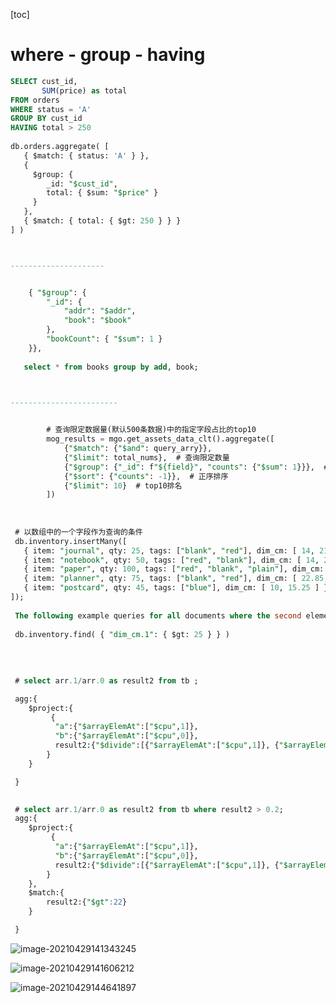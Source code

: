 [toc]

# where - group - having

```sql
SELECT cust_id,
       SUM(price) as total
FROM orders
WHERE status = 'A'
GROUP BY cust_id
HAVING total > 250
 
db.orders.aggregate( [
   { $match: { status: 'A' } },
   {
     $group: {
        _id: "$cust_id",
        total: { $sum: "$price" }
     }
   },
   { $match: { total: { $gt: 250 } } }
] )



---------------------


    { "$group": {
        "_id": {
            "addr": "$addr",
            "book": "$book"
        },
        "bookCount": { "$sum": 1 }
    }},
   
   select * from books group by add, book;
   


------------------------


        # 查询限定数据量(默认500条数据)中的指定字段占比的top10
        mog_results = mgo.get_assets_data_clt().aggregate([
            {"$match": {"$and": query_arry}},
            {"$limit": total_nums},  # 查询限定数量
            {"$group": {"_id": f"${field}", "counts": {"$sum": 1}}},  # 分组聚合查询
            {"$sort": {"counts": -1}},  # 正序排序
            {"$limit": 10}  # top10排名
        ])
        
        
        
 # 以数组中的一个字段作为查询的条件
 db.inventory.insertMany([
   { item: "journal", qty: 25, tags: ["blank", "red"], dim_cm: [ 14, 21 ] },
   { item: "notebook", qty: 50, tags: ["red", "blank"], dim_cm: [ 14, 21 ] },
   { item: "paper", qty: 100, tags: ["red", "blank", "plain"], dim_cm: [ 14, 21 ] },
   { item: "planner", qty: 75, tags: ["blank", "red"], dim_cm: [ 22.85, 30 ] },
   { item: "postcard", qty: 45, tags: ["blue"], dim_cm: [ 10, 15.25 ] }
]);
 
 The following example queries for all documents where the second element in the array dim_cm is greater than 25:
 
 db.inventory.find( { "dim_cm.1": { $gt: 25 } } )
 
 
 
 
 # select arr.1/arr.0 as result2 from tb ;

 agg:{
	$project:{
         {
          "a":{"$arrayElemAt":["$cpu",1]},
          "b":{"$arrayElemAt":["$cpu",0]},
          result2:{"$divide":[{"$arrayElemAt":["$cpu",1]}, {"$arrayElemAt":["$cpu",0]}]}
        }
	}

 }

 
 # select arr.1/arr.0 as result2 from tb where result2 > 0.2;
 agg:{
	$project:{
         {
          "a":{"$arrayElemAt":["$cpu",1]},
          "b":{"$arrayElemAt":["$cpu",0]},
          result2:{"$divide":[{"$arrayElemAt":["$cpu",1]}, {"$arrayElemAt":["$cpu",0]}]}
        }
	},
	$match:{
		result2:{"$gt":22}
	}

 }
```



![image-20210429141343245](C:\Users\Administrator\AppData\Roaming\Typora\typora-user-images\image-20210429141343245.png)



![image-20210429141606212](C:\Users\Administrator\AppData\Roaming\Typora\typora-user-images\image-20210429141606212.png)

![image-20210429144641897](C:\Users\Administrator\AppData\Roaming\Typora\typora-user-images\image-20210429144641897.png)

















